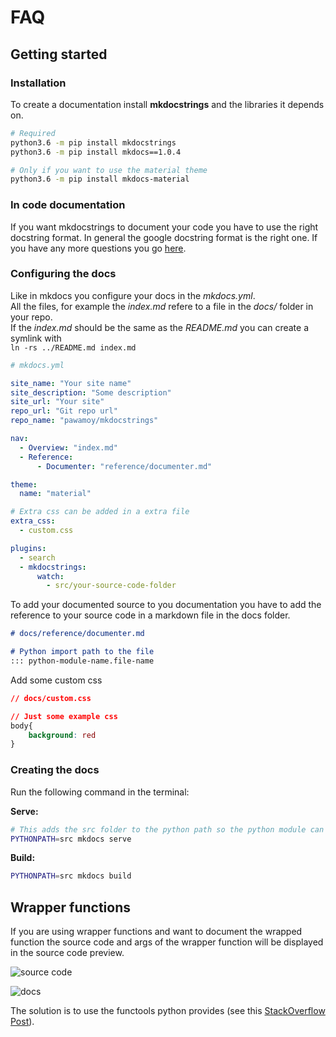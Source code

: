 # FAQ

## Getting started

### Installation

To create a documentation install __mkdocstrings__ and the libraries it depends on.  

```bash
# Required
python3.6 -m pip install mkdocstrings
python3.6 -m pip install mkdocs==1.0.4

# Only if you want to use the material theme
python3.6 -m pip install mkdocs-material
```

### In code documentation

If you want mkdocstrings to document your code you have to use the right docstring format. In general the google docstring format is the right one. If you have any more questions you go [here](./README.md#docstrings-format).  

### Configuring the docs

Like in mkdocs you configure your docs in the *mkdocs.yml*.  
All the files, for example the *index.md* refere to a file in the *docs/* folder in your repo.  
If the *index.md* should be the same as the *README.md* you can create a symlink with  
`ln -rs ../README.md index.md`  

```yml
# mkdocs.yml

site_name: "Your site name"
site_description: "Some description"
site_url: "Your site"
repo_url: "Git repo url"
repo_name: "pawamoy/mkdocstrings"

nav:
  - Overview: "index.md"
  - Reference:
      - Documenter: "reference/documenter.md"

theme:
  name: "material"

# Extra css can be added in a extra file
extra_css:
  - custom.css

plugins:
  - search
  - mkdocstrings:
      watch:
        - src/your-source-code-folder
```

To add your documented source to you documentation you have to add the reference to your source code in a markdown file in the docs folder.  

```md
# docs/reference/documenter.md

# Python import path to the file 
::: python-module-name.file-name
```

Add some custom css

```css
// docs/custom.css

// Just some example css
body{
    background: red
}

```

### Creating the docs

Run the following command in the terminal: 

__Serve:__

```bash
# This adds the src folder to the python path so the python module can be found and serves the mkdocs
PYTHONPATH=src mkdocs serve
```

__Build:__

```bash
PYTHONPATH=src mkdocs build
```

## Wrapper functions

If you are using wrapper functions and want to document the wrapped function the source code and args of the wrapper function will be displayed in the  source code preview.  

![source code](https://user-images.githubusercontent.com/46561026/75286190-5662db00-5818-11ea-9881-f38f3067faf6.png)

![docs](https://user-images.githubusercontent.com/46561026/75286236-75fa0380-5818-11ea-907f-4f1889236854.png)

The solution is to use the functools python provides (see this [StackOverflow Post](https://stackoverflow.com/questions/30799700/function-name-of-wrapped-function)).
